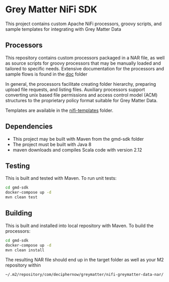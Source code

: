 # Grey Matter NiFi SDK

This project contains custom Apache NiFi processors, groovy scripts, and sample templates for integrating with Grey Matter Data

## Processors

This repository contains custom processors packaged in a NAR file, as well as source scripts for groovy processors that may be manually loaded and tailored to specific needs.  Extensive documentation for the processors and sample flows is found in the [doc](./doc/README.md) folder

In general, the processors facilitate creating folder hierarchy, preparing upload file requests, and listing files.  Auxiliary processors support converting unix based file permissions and access control model (ACM) structures to the proprietary policy format suitable for Grey Matter Data.

Templates are available in the [nifi-templates](./nifi-templates) folder.

## Dependencies

- This project may be built with Maven from the gmd-sdk folder
- The project must be built with Java 8
- maven downloads and compiles Scala code with version 2.12


## Testing
This is built and tested with Maven.
To run unit tests:

```bash
cd gmd-sdk
docker-compose up -d
mvn clean test
```

## Building
This is built and installed into local repository with Maven.
To build the processors:

```bash
cd gmd-sdk
docker-compose up -d
mvn clean install
```

The resulting NAR file should end up in the target folder as well as your M2 repository within
```bash
~/.m2/repository/com/deciphernow/greymatter/nifi-greymatter-data-nar/
```
